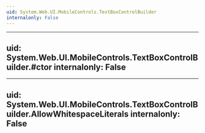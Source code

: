 ```yaml
---
uid: System.Web.UI.MobileControls.TextBoxControlBuilder
internalonly: False
---
```


---
uid: System.Web.UI.MobileControls.TextBoxControlBuilder.#ctor
internalonly: False
---

---
uid: System.Web.UI.MobileControls.TextBoxControlBuilder.AllowWhitespaceLiterals
internalonly: False
---
